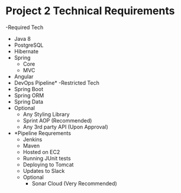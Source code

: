 # Project 2 Technical Requirements

-Required Tech
  - Java 8
  - PostgreSQL
  - Hibernate
  - Spring
    - Core
    - MVC
  - Angular
  - DevOps Pipeline*
-Restricted Tech
  - Spring Boot
  - Spring ORM
  - Spring Data
- Optional
  - Any Styling Library
  - Sprint AOP (Recommended)
  - Any 3rd party API (Upon Approval)
- *Pipeline Requrements
    - Jenkins
    - Maven
    - Hosted on EC2
    - Running JUnit tests
    - Deploying to Tomcat
    - Updates to Slack
    - Optional
        - Sonar Cloud (Very Recommended)